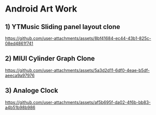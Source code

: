 # Android Art Work

## 1) YTMusic Sliding panel layout clone
https://github.com/user-attachments/assets/8bf41684-ec44-43b1-825c-08ed4861f741


## 2) MIUI Cylinder Graph Clone     
https://github.com/user-attachments/assets/5a3d2d11-6df0-4eae-b5df-aeeca9a97976

## 3) Analoge Clock                 
https://github.com/user-attachments/assets/af5b695f-da02-4f6b-bb83-a4b51b98b986
